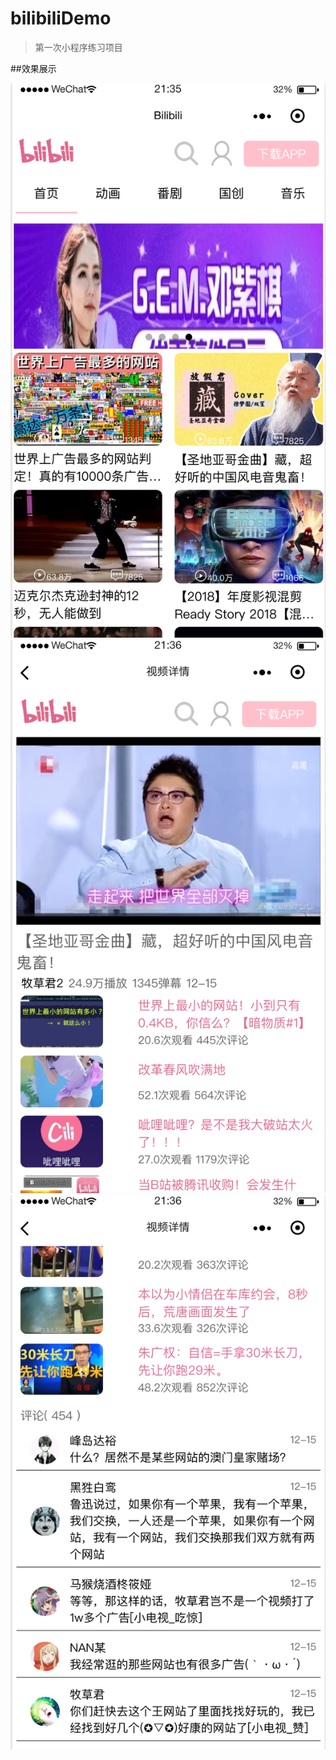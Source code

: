 # bilibiliDemo
>第一次小程序练习项目

##效果展示

![b站首页](https://github.com/binghai1/bilibiliDemo/blob/dd/img_floder/1.png)
![视频列表](https://github.com/binghai1/bilibiliDemo/blob/dd/img_floder/2.png)
![评论模块](https://github.com/binghai1/bilibiliDemo/blob/dd/img_floder/3.png)
